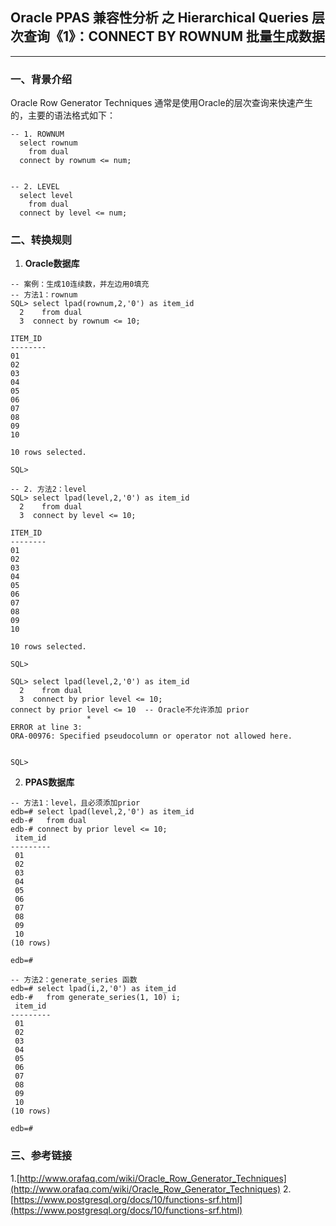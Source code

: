 ## Oracle PPAS 兼容性分析 之 Hierarchical Queries 层次查询《1》：CONNECT BY ROWNUM 批量生成数据
---

### 一、背景介绍
Oracle Row Generator Techniques 通常是使用Oracle的层次查询来快速产生的，主要的语法格式如下：
```
-- 1. ROWNUM
  select rownum
    from dual
  connect by rownum <= num;


-- 2. LEVEL
  select level
    from dual 
  connect by level <= num;
```

### 二、转换规则
1. **Oracle数据库**
```
-- 案例：生成10连续数，并左边用0填充
-- 方法1：rownum
SQL> select lpad(rownum,2,'0') as item_id
  2    from dual
  3  connect by rownum <= 10;

ITEM_ID
--------
01
02
03
04
05
06
07
08
09
10

10 rows selected.

SQL> 

-- 2. 方法2：level
SQL> select lpad(level,2,'0') as item_id
  2    from dual
  3  connect by level <= 10;

ITEM_ID
--------
01
02
03
04
05
06
07
08
09
10

10 rows selected.

SQL> 

SQL> select lpad(level,2,'0') as item_id
  2    from dual
  3  connect by prior level <= 10;
connect by prior level <= 10  -- Oracle不允许添加 prior
                 *
ERROR at line 3:
ORA-00976: Specified pseudocolumn or operator not allowed here.


SQL> 
```

2. **PPAS数据库**
```
-- 方法1：level，且必须添加prior
edb=# select lpad(level,2,'0') as item_id
edb-#   from dual
edb-# connect by prior level <= 10;
 item_id 
---------
 01
 02
 03
 04
 05
 06
 07
 08
 09
 10
(10 rows)

edb=# 

-- 方法2：generate_series 函数
edb=# select lpad(i,2,'0') as item_id
edb-#   from generate_series(1, 10) i;
 item_id 
---------
 01
 02
 03
 04
 05
 06
 07
 08
 09
 10
(10 rows)

edb=# 

```

### 三、参考链接
1.[http://www.orafaq.com/wiki/Oracle_Row_Generator_Techniques](http://www.orafaq.com/wiki/Oracle_Row_Generator_Techniques)
2.[https://www.postgresql.org/docs/10/functions-srf.html](https://www.postgresql.org/docs/10/functions-srf.html)
